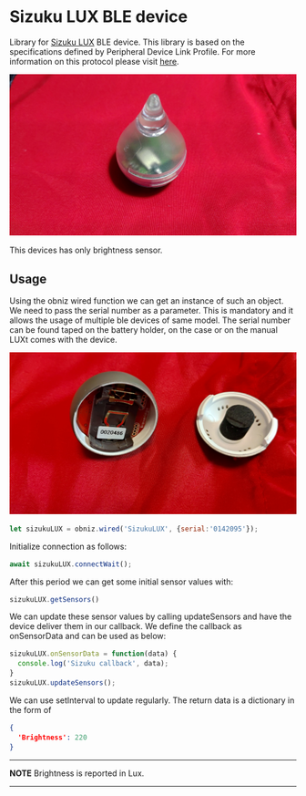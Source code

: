 # Sizuku LUX BLE device

Library for [Sizuku LUX](http://www.products.braveridge.com/sizuku-lux/) BLE device. This library is based on the specifications defined by Peripheral Device Link Profile. For more information on this protocol please visit [here](https://linkingiot.com/developer/LinkingProfile/device_profile.html).

![](./SizukuLUX.jpg)

This devices has only brightness sensor. 

## Usage

Using the obniz wired function we can get an instance of such an object. We need to pass the serial number as a parameter. This is mandatory and it allows the usage of multiple ble devices of same model. The serial number can be found taped on the battery holder, on the case or on the manual LUXt comes with the device.

![](./Sizuku_serial.jpg)

```javascript
let sizukuLUX = obniz.wired('SizukuLUX', {serial:'0142095'});
```

Initialize connection as follows:

```javascript
await sizukuLUX.connectWait();
```

After this period we can get some initial sensor values with:

```javascript
sizukuLUX.getSensors()
```

We can update these sensor values by calling updateSensors and have the device deliver them in our callback. We define the callback as onSensorData and can be used as below:

```javascript
sizukuLUX.onSensorData = function(data) {
  console.log('Sizuku callback', data);
}
sizukuLUX.updateSensors();
```

We can use setInterval to update regularly. The return data is a dictionary in the form of 

```json
{
  'Brightness': 220
}
```

---
**NOTE**
Brightness is reported in Lux.

---